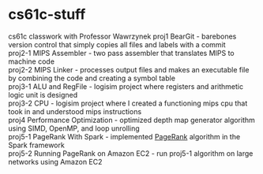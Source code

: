 # cs61c-stuff
cs61c classwork with Professor Wawrzynek
proj1 BearGit - barebones version control that simply copies all files and labels with a commit  
proj2-1 MIPS Assembler - two pass assembler that translates MIPS to machine code   
proj2-2 MIPS Linker - processes output files and makes an executable file by combining the code and creating a symbol table  
proj3-1 ALU and RegFile - logisim project where registers and arithmetic logic unit is designed  
proj3-2 CPU - logisim project where I created a functioning mips cpu that took in and understood mips instructions  
proj4 Performance Optimization - optimized depth map generator algorithm using SIMD, OpenMP, and loop unrolling  
proj5-1 PageRank With Spark - implemented [PageRank](http://infolab.stanford.edu/~backrub/google.html) algorithm in the Spark framework  
proj5-2 Running PageRank on Amazon EC2 - run proj5-1 algorithm on large networks using Amazon EC2  
